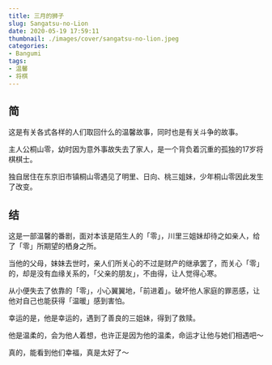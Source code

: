 ```yaml
---
title: 三月的狮子
slug: Sangatsu-no-Lion
date: 2020-05-19 17:59:11
thumbnail: ./images/cover/sangatsu-no-lion.jpeg
categories:
- Bangumi
tags:
- 温馨
- 将棋
---
```


## 简

这是有关各式各样的人们取回什么的温馨故事，同时也是有关斗争的故事。

主人公桐山零，幼时因为意外事故失去了家人，是一个背负着沉重的孤独的17岁将棋棋士。

独自居住在东京旧市镇桐山零遇见了明里、日向、桃三姐妹，少年桐山零因此发生了改变。

## 结

这是一部温馨的番剧，面对本该是陌生人的「零」，川里三姐妹却待之如亲人，给了「零」所期望的栖身之所。

当他的父母，妹妹去世时，亲人们所关心的不过是财产的继承罢了，而关心「零」的，却是没有血缘关系的，「父亲的朋友」，不由得，让人觉得心寒。

从小便失去了依靠的「零」，小心翼翼地，「前进着」。破坏他人家庭的罪恶感，让他对自己也能获得「温暖」感到害怕。

幸运的是，他是幸运的，遇到了善良的三姐妹，得到了救赎。

他是温柔的，会为他人着想，也许正是因为他的温柔，命运才让他与她们相遇吧～

真的，能看到他们幸福，真是太好了～
